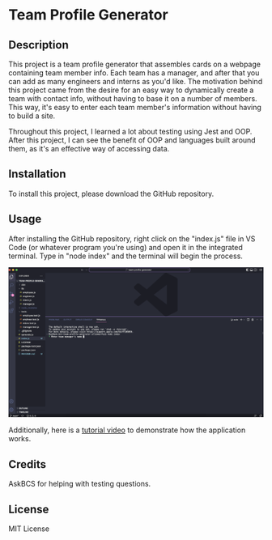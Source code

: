 # Team Profile Generator

## Description

This project is a team profile generator that assembles cards on a webpage containing team member info. Each team has a manager, and after that you can add as many engineers and interns as you'd like. The motivation behind this project came from the desire for an easy way to dynamically create a team with contact info, without having to base it on a number of members. This way, it's easy to enter each team member's information without having to build a site.

Throughout this project, I learned a lot about testing using Jest and OOP. After this project, I can see the benefit of OOP and languages built around them, as it's an effective way of accessing data.

## Installation

To install this project, please download the GitHub repository.

## Usage

After installing the GitHub repository, right click on the "index.js" file in VS Code (or whatever program you're using) and open it in the integrated terminal. Type in "node index" and the terminal will begin the process.

![Project screenshot](./assets/screenshot.png)

Additionally, here is a [tutorial video](./assets/Recording.mov) to demonstrate how the application works.

## Credits

AskBCS for helping with testing questions.

## License

MIT License
